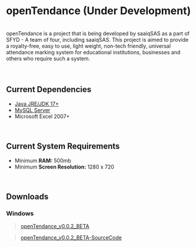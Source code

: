 # openTendance (Under Development)
</br>
openTendance is a project that is being developed by saaiqSAS as a part of SFYD - A team of four, including saaiqSAS. This project is aimed to provide a royalty-free, easy to use, light weight, non-tech friendly, universal attendance marking system for educational institutions, businesses and others who require such a system.
</br>
</br>
</br>

## Current Dependencies
 - <a href="https://www.oracle.com/java/technologies/javase/jdk17-archive-downloads.html"> Java JRE/JDK 17+</a>
 - <a href="https://dev.mysql.com/downloads/mysql/"> MySQL Server </a>
 - Microsoft Excel 2007+
</br>

## Current System Requirements
 - Minimum <b>RAM:</b> 500mb
 - Minimum <b>Screen Resolution:</b> 1280 x 720
</br>

## Downloads
### Windows
> <a href=""> openTendance_v0.0.2_BETA </a>

> <a href=""> openTendance_v0.0.2_BETA-SourceCode </a>


